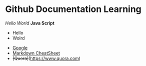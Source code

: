 # Github Documentation Learning

*Hello World*
**Java Script**
+ Hello
+ Wolrd

- [Google](https://www.google.com)
- [Markdown CheatSheet](https://github.com/adam-p/markdown-here/wiki/Markdown-Cheatsheet)
- ~~[Quora]~~(https://www.quora.com)
